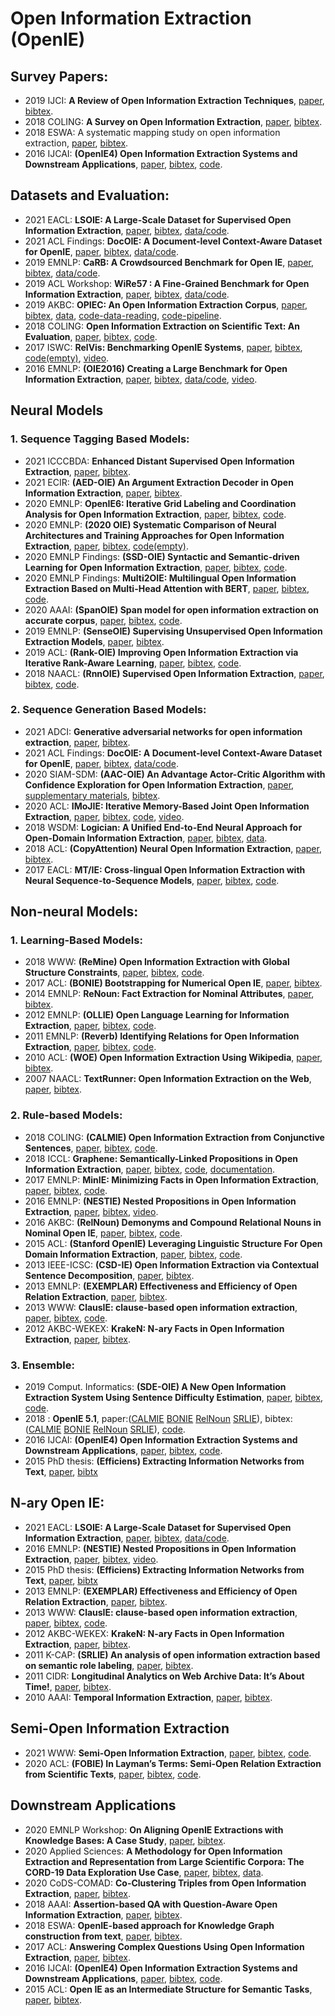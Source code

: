 # Open Information Extraction (OpenIE)

<!--
- 20xx ??: **??**, [paper](??), [bibtex](/Bibtex/openie/？？.bib), [code](？？).
-->


## Survey Papers:
- 2019 IJCI: **A Review of Open Information Extraction Techniques**,
  [paper](https://ijci.journals.ekb.eg/article_35099.html),
  [bibtex](/Bibtex/openie/2019_oie_review.bib).
- 2018 COLING: **A Survey on Open Information Extraction**,
  [paper](https://www.aclweb.org/anthology/C18-1326),
  [bibtex](/Bibtex/openie/open_survey_tradtional.bib).
- 2018 ESWA: A systematic mapping study on open information
  extraction,
  [paper](https://doi.org.remotexs.ntu.edu.sg/10.1016/j.eswa.2018.06.046),
  [bibtex](/Bibtex/openie/map_study_oie.bib).
- 2016 IJCAI: **(OpenIE4) Open Information Extraction Systems and
  Downstream Applications**,
  [paper](https://www.ijcai.org/Proceedings/16/Papers/604.pdf),
  [bibtex](/Bibtex/openie/openie_survey_downstream.bib),
  [code](https://github.com/knowitall/openie).


## Datasets and Evaluation:

- 2021 EACL: **LSOIE: A Large-Scale Dataset for Supervised Open
  Information Extraction**,
  [paper](https://aclanthology.org/2021.eacl-main.222/),
  [bibtex](/Bibtex/openie/lsoie.bib),
  [data/code](https://github.com/Jacobsolawetz/large-scale-oie).
- 2021 ACL Findings: **DocOIE: A Document-level Context-Aware Dataset
  for OpenIE**, [paper](https://aclanthology.org/2021.findings-acl.210),
  [bibtex](/Bibtex/openie/DocOIE.bib),
  [data/code](https://github.com/daviddongkc/DocOIE).
- 2019 EMNLP: **CaRB: A Crowdsourced Benchmark for Open IE**,
  [paper](https://www.aclweb.org/anthology/D19-1651),
  [bibtex](/Bibtex/openie/carb.bib),
  [data/code](https://github.com/dair-iitd/CaRB).
- 2019 ACL Workshop: **WiRe57 : A Fine-Grained Benchmark for Open
  Information Extraction**,
  [paper](https://www.aclweb.org/anthology/W19-4002),
  [bibtex](/Bibtex/openie/wire57.bib),
  [data/code](https://github.com/rali-udem/WiRe57).
- 2019 AKBC: **OPIEC: An Open Information Extraction Corpus**,
  [paper](https://doi.org/10.24432/C53W2J),
  [bibtex](/Bibtex/openie/OPIEC.bib),
  [data](https://www.uni-mannheim.de/dws/research/resources/opiec/),
  [code-data-reading](https://github.com/uma-pi1/OPIEC),
  [code-pipeline](https://github.com/uma-pi1/OPIEC-pipeline).
- 2018 COLING: **Open Information Extraction on Scientific Text: An
  Evaluation**, [paper](https://aclanthology.org/C18-1289/),
  [bibtex](/Bibtex/openie/scientific_oie_eval.bib),
  [code](https://data.mendeley.com/datasets/6m5dyx4b58/2).
- 2017 ISWC: **RelVis: Benchmarking OpenIE Systems**,
  [paper](http://ceur-ws.org/Vol-1963/paper527.pdf),
  [bibtex](/Bibtex/openie/RelVis.bib),
  [code(empty)](https://github.com/SchmaR/RelVis),
  [video](https://www.youtube.com/watch?v=Hs87hIe-HEs).
- 2016 EMNLP: **(OIE2016) Creating a Large Benchmark for Open
  Information Extraction**,
  [paper](https://www.aclweb.org/anthology/D16-1252),
  [bibtex](/Bibtex/openie/OIE2016.bib),
  [data/code](https://github.com/gabrielStanovsky/oie-benchmark),
  [video](https://vimeo.com/239251034).



## Neural Models

### 1. Sequence Tagging Based Models:
- 2021 ICCCBDA: **Enhanced Distant Supervised Open Information
  Extraction**, [paper](https://ieeexplore.ieee.org/document/9442541),
  [bibtex](/Bibtex/openie/enhance_distant_oie.bib).
- 2021 ECIR: **(AED-OIE) An Argument Extraction Decoder in Open
  Information Extraction**,
  [paper](https://link.springer.com/chapter/10.1007%2F978-3-030-72113-8_21),
  [bibtex](/Bibtex/openie/aed_oie.bib).
- 2020 EMNLP: **OpenIE6: Iterative Grid Labeling and Coordination
  Analysis for Open Information Extraction**,
  [paper](https://www.aclweb.org/anthology/2020.emnlp-main.306),
  [bibtex](/Bibtex/openie/OpenIE6.bib),
  [code](https://github.com/dair-iitd/openie6).
- 2020 EMNLP: **(2020 OIE) Systematic Comparison of Neural Architectures
  and Training Approaches for Open Information Extraction**,
  [paper](https://aclanthology.org/2020.emnlp-main.690),
  [bibtex](/Bibtex/openie/openie_comparison.bib),
  [code(empty)](https://github.com/phohenecker/emnlp2020-oie).
- 2020 EMNLP Findings: **(SSD-OIE) Syntactic and Semantic-driven
  Learning for Open Information Extraction**,
  [paper](https://aclanthology.org/2020.findings-emnlp.69),
  [bibtex](/Bibtex/openie/rl_oie.bib),
  [code](https://github.com/TangJiaLong/SSD-OpenIE).
- 2020 EMNLP Findings: **Multi2OIE: Multilingual Open Information
  Extraction Based on Multi-Head Attention with BERT**,
  [paper](https://aclanthology.org/2020.findings-emnlp.99),
  [bibtex](/Bibtex/openie/multi-oie.bib),
  [code](https://github.com/youngbin-ro/Multi2OIE).
- 2020 AAAI: **(SpanOIE) Span model for open information extraction on
  accurate corpus**,
  [paper](https://aaai.org/ojs/index.php/AAAI/article/view/6497),
  [bibtex](/Bibtex/openie/OpenIE6.bib),
  [code](https://github.com/zhanjunlang/Span_OIE).
- 2019 EMNLP: **(SenseOIE) Supervising Unsupervised Open Information
  Extraction Models**,
  [paper](https://www.aclweb.org/anthology/D19-1067),
  [bibtex](/Bibtex/openie/senseoie.bib).
- 2019 ACL: **(Rank-OIE) Improving Open Information Extraction via
  Iterative Rank-Aware Learning**,
  [paper](https://aclanthology.org/P19-1523),
  [bibtex](/Bibtex/openie/rank_oie.bib),
  [code](https://github.com/jzbjyb/oie_rank).
- 2018 NAACL: **(RnnOIE) Supervised Open Information Extraction**,
  [paper](https://www.aclweb.org/anthology/N18-1081),
  [bibtex](/Bibtex/openie/rnnoie.bib),
  [code](https://github.com/gabrielStanovsky/supervised-oie).


### 2. Sequence Generation Based Models:
- 2021 ADCI: **Generative adversarial networks for open information
  extraction**, [paper](https://doi.org/10.1007/s43674-021-00006-8),
  [bibtex](/Bibtex/openie/GAN_oie.bib).
- 2021 ACL Findings: **DocOIE: A Document-level Context-Aware Dataset
  for OpenIE**, [paper](https://aclanthology.org/2021.findings-acl.210),
  [bibtex](/Bibtex/openie/DocOIE.bib),
  [data/code](https://github.com/daviddongkc/DocOIE).
- 2020 SIAM-SDM: **(AAC-OIE) An Advantage Actor-Critic Algorithm with
  Confidence Exploration for Open Information Extraction**,
  [paper](https://epubs.siam.org/doi/10.1137/1.9781611976236.25),
  [supplementary materials](https://github.com/Guiliang/MyHomePage/blob/master/external-materials/SDM20/SDM2020-Supplementary-Materials.pdf),
  [bibtex](/Bibtex/openie/AAC_oie.bib).
- 2020 ACL: **IMoJIE: Iterative Memory-Based Joint Open Information
  Extraction**,
  [paper](https://www.aclweb.org/anthology/2020.acl-main.521),
  [bibtex](/Bibtex/openie/imojie.bib),
  [code](https://github.com/dair-iitd/imojie),
  [video](https://slideslive.com/38929035/imojie-iterative-memorybased-joint-open-information-extraction).
- 2018 WSDM: **Logician: A Unified End-to-End Neural Approach for
  Open-Domain Information Extraction**,
  [paper](https://doi.org/10.1145/3159652.3159712),
  [bibtex](/Bibtex/openie/logician.bib),
  [data](https://ai.baidu.com/broad/introduction?dataset=saoke).
- 2018 ACL: **(CopyAttention) Neural Open Information Extraction**,
  [paper](https://www.aclweb.org/anthology/P18-2065),
  [bibtex](/Bibtex/openie/copyattention.bib).
- 2017 EACL: **MT/IE: Cross-lingual Open Information Extraction with
  Neural Sequence-to-Sequence Models**,
  [paper](https://aclanthology.org/E17-2011),
  [bibtex](/Bibtex/openie/mt_oie.bib),
  [code](https://github.com/sheng-z/cross-lingual-open-ie).

<!--## OpenIE and SRL-->
<!--- 2019 CMU CS Project: **Semi-supervised Open Domain Information-->
<!--  Extraction with Conditional VAE**,-->
<!--  [paper](https://www.cs.cmu.edu/~epxing/Class/10708-19/assets/project/final-reports/project22.pdf),-->
<!--  [bibtex](/Bibtex/openie/vae_openie.bib).-->



## Non-neural Models:
### 1. Learning-Based Models:
- 2018 WWW: **(ReMine) Open Information Extraction with Global Structure
  Constraints**,
  [paper](https://dl.acm.org/doi/10.1145/3184558.3186927),
  [bibtex](/Bibtex/openie/ReMine.bib),
  [code](https://github.com/GentleZhu/ReMine).
- 2017 ACL: **(BONIE) Bootstrapping for Numerical Open IE**,
  [paper](https://aclanthology.org/P17-2050/),
  [bibtex](/Bibtex/openie/BONIE.bib).
- 2014 EMNLP: **ReNoun: Fact Extraction for Nominal Attributes**,
  [paper](https://aclanthology.org/D14-1038/),
  [bibtex](/Bibtex/openie/renoun.bib).
- 2012 EMNLP: **(OLLIE) Open Language Learning for Information
  Extraction**, [paper](https://www.aclweb.org/anthology/D12-1048),
  [bibtex](/Bibtex/openie/ollie.bib),
  [code](https://github.com/knowitall/ollie).
- 2011 EMNLP: **(Reverb) Identifying Relations for Open Information
  Extraction**, [paper](https://www.aclweb.org/anthology/D11-1142),
  [bibtex](/Bibtex/openie/reverb.bib),
  [code](https://github.com/knowitall/reverb).
- 2010 ACL: **(WOE) Open Information Extraction Using Wikipedia**,
  [paper](https://www.aclweb.org/anthology/P10-1013),
  [bibtex](/Bibtex/openie/WOE.bib).
- 2007 NAACL: **TextRunner: Open Information Extraction on the Web**,
  [paper](https://www.aclweb.org/anthology/N07-4013),
  [bibtex](/Bibtex/openie/textrunner.bib).



### 2. Rule-based Models:
- 2018 COLING: **(CALMIE) Open Information Extraction from Conjunctive
  Sentences**, [paper](https://aclanthology.org/C18-1194/),
  [bibtex](/Bibtex/openie/calm_oie.bib),
  [code](https://github.com/dair-iitd/OpenIE-standalone).
- 2018 ICCL: **Graphene: Semantically-Linked Propositions in Open
  Information Extraction**,
  [paper](https://www.aclweb.org/anthology/C18-1195),
  [bibtex](/Bibtex/openie/Graphene.bib),
  [code](https://github.com/Lambda-3/Graphene),
  [documentation](http://lambda3.org/Graphene/).
- 2017 EMNLP: **MinIE: Minimizing Facts in Open Information
  Extraction**, [paper](https://www.aclweb.org/anthology/D17-1278),
  [bibtex](/Bibtex/openie/MinIE.bib),
  [code](https://github.com/uma-pi1/minie).
- 2016 EMNLP: **(NESTIE) Nested Propositions in Open Information
  Extraction**, [paper](https://www.aclweb.org/anthology/D16-1006),
  [bibtex](/Bibtex/openie/nestie.bib),
  [video](https://vimeo.com/239245885).
- 2016 AKBC: **(RelNoun) Demonyms
  and Compound Relational Nouns in Nominal Open IE**,
  [paper](https://aclanthology.org/W16-1307/),
  [bibtex](/Bibtex/openie/relnoun.bib),
  [code](https://github.com/knowitall/openie).
- 2015 ACL: **(Stanford OpenIE) Leveraging Linguistic Structure For Open
  Domain Information Extraction**,
  [paper](https://www.aclweb.org/anthology/P15-1034),
  [bibtex](/Bibtex/openie/stanford_oie.bib),
  [code](https://github.com/philipperemy/stanford-openie-python).
- 2013 IEEE-ICSC: **(CSD-IE) Open Information Extraction via Contextual
  Sentence Decomposition**,
  [paper](https://doi.org/10.1109/ICSC.2013.36),
  [bibtex](/Bibtex/openie/csd-ie.bib).
- 2013 EMNLP: **(EXEMPLAR) Effectiveness and Efficiency of Open Relation
  Extraction**, [paper](https://aclanthology.org/D13-1043/),
  [bibtex](/Bibtex/openie/EXEMPLAR.bib).
- 2013 WWW: **ClausIE: clause-based open information extraction**,
  [paper](https://doi.org/10.1145/2488388.2488420),
  [bibtex](/Bibtex/openie/clausie.bib),
  [code](https://github.com/AnthonyMRios/pyclausie).
- 2012 AKBC-WEKEX: **KrakeN: N-ary Facts in Open Information
  Extraction**, [paper](https://www.aclweb.org/anthology/W12-3010),
  [bibtex](/Bibtex/openie/KrakeN.bib).


### 3. Ensemble:
- 2019 Comput. Informatics: **(SDE-OIE) A New Open Information
  Extraction System Using Sentence Difficulty Estimation**,
  [paper](http://www.cai2.sk/ojs/index.php/cai/article/view/2019_4_986),
  [bibtex](/Bibtex/openie/SDE-OIE.bib), [code](https://github.com/VahidehRt/SDE-OIE).
- 2018 : **OpenIE 5.1**,
  paper:([CALMIE](https://aclanthology.org/C18-1194/)
  [BONIE](https://aclanthology.org/P17-2050/)
  [RelNoun](https://aclanthology.org/W16-1307/)
  [SRLIE](https://dl.acm.org/doi/10.1145/1999676.1999697)),
  bibtex:([CALMIE](/Bibtex/openie/calm_oie.bib)
  [BONIE](/Bibtex/openie/BONIE.bib)
  [RelNoun](/Bibtex/openie/relnoun.bib)
  [SRLIE](/Bibtex/openie/srl_openie.bib)),
  [code](https://github.com/dair-iitd/OpenIE-standalone).
- 2016 IJCAI: **(OpenIE4) Open Information Extraction Systems and
  Downstream Applications**,
  [paper](https://www.ijcai.org/Proceedings/16/Papers/604.pdf),
  [bibtex](/Bibtex/openie/openie_survey_downstream.bib),
  [code](https://github.com/knowitall/openie).
- 2015 PhD thesis: **(Efficiens) Extracting Information Networks from
  Text**,
  [paper](https://era.library.ualberta.ca/items/f4fae788-a430-4f35-a0f1-de2ec9fe6685),
  [bibtx](/Bibtex/openie/Efficiens.bib)

## N-ary Open IE:
- 2021 EACL: **LSOIE: A Large-Scale Dataset for Supervised Open
  Information Extraction**,
  [paper](https://aclanthology.org/2021.eacl-main.222/),
  [bibtex](/Bibtex/openie/lsoie.bib),
  [data/code](https://github.com/Jacobsolawetz/large-scale-oie).
- 2016 EMNLP: **(NESTIE) Nested Propositions in Open Information
  Extraction**, [paper](https://www.aclweb.org/anthology/D16-1006),
  [bibtex](/Bibtex/openie/nestie.bib),
  [video](https://vimeo.com/239245885).
- 2015 PhD thesis: **(Efficiens) Extracting Information Networks from
  Text**,
  [paper](https://era.library.ualberta.ca/items/f4fae788-a430-4f35-a0f1-de2ec9fe6685),
  [bibtx](/Bibtex/openie/Efficiens.bib)
- 2013 EMNLP: **(EXEMPLAR) Effectiveness and Efficiency of Open Relation
  Extraction**, [paper](https://aclanthology.org/D13-1043/),
  [bibtex](/Bibtex/openie/EXEMPLAR.bib).
- 2013 WWW: **ClausIE: clause-based open information extraction**,
  [paper](https://doi.org/10.1145/2488388.2488420),
  [bibtex](/Bibtex/openie/clausie.bib),
  [code](https://github.com/AnthonyMRios/pyclausie).
- 2012 AKBC-WEKEX: **KrakeN: N-ary Facts in Open Information
  Extraction**, [paper](https://www.aclweb.org/anthology/W12-3010),
  [bibtex](/Bibtex/openie/KrakeN.bib).
- 2011 K-CAP: **(SRLIE) An analysis of open information extraction based on
  semantic role labeling**,
  [paper](https://dl.acm.org/doi/10.1145/1999676.1999697),
  [bibtex](/Bibtex/openie/srl_openie.bib).
- 2011 CIDR: **Longitudinal Analytics on Web Archive Data: It’s About
  Time!**, [paper](https://cedric.cnam.fr/fichiers/art_2090.pdf),
  [bibtex](/Bibtex/openie/lawa.bib).
- 2010 AAAI: **Temporal Information Extraction**,
  [paper](https://www.aaai.org/ocs/index.php/AAAI/AAAI10/paper/viewPaper/1805),
  [bibtex](/Bibtex/openie/temperal_ie.bib).


## Semi-Open Information Extraction

- 2021 WWW: **Semi-Open Information Extraction**,
  [paper](https://dl.acm.org/doi/10.1145/3442381.3450029),
  [bibtex](/Bibtex/openie/soie.bib),
  [code](https://github.com/yubowen-ph/SOIE).
- 2020 ACL: **(FOBIE) In Layman’s Terms: Semi-Open Relation Extraction
  from Scientific Texts**,
  [paper](https://aclanthology.org/2020.acl-main.137/),
  [bibtex](/Bibtex/openie/FOBIE.bib),
  [code](https://github.com/rubenkruiper/FOBIE).


## Downstream Applications

- 2020 EMNLP Workshop: **On Aligning OpenIE Extractions with Knowledge
  Bases: A Case Study**,
  [paper](https://www.aclweb.org/anthology/2020.eval4nlp-1.14),
  [bibtex](/Bibtex/openie/KB_openie.bib).
- 2020 Applied Sciences: **A Methodology for Open Information Extraction
  and Representation from Large Scientific Corpora: The CORD-19 Data
  Exploration Use Case**,
  [paper](https://www.mdpi.com/2076-3417/10/16/5630),
  [bibtex](/Bibtex/openie/large_sci_corpora_oie.bib),
  [data](https://github.com/lighteternal/CORD-19-OIE-triple-extraction).
- 2020 CoDS-COMAD: **Co-Clustering Triples from Open Information
  Extraction**, [paper](https://dl.acm.org/doi/10.1145/3371158.3371183),
  [bibtex](/Bibtex/openie/cluster_oie.bib).
- 2018 AAAI: **Assertion-based QA with Question-Aware Open Information
  Extraction**,
  [paper](https://aaai.org/ocs/index.php/AAAI/AAAI18/paper/view/16705),
  [bibtex](/Bibtex/openie/asertion_QA_oie.bib).
- 2018 ESWA: **OpenIE-based approach for Knowledge Graph construction
  from text**, [paper](https://doi.org/10.1016/j.eswa.2018.07.017),
  [bibtex](/Bibtex/openie/kg_construction_openie.bib).
- 2017 ACL: **Answering Complex Questions Using Open Information
  Extraction**, [paper](https://www.aclweb.org/anthology/P17-2049),
  [bibtex](/Bibtex/openie/QA_openie.bib).
- 2016 IJCAI: **(OpenIE4) Open Information Extraction Systems and
  Downstream Applications**,
  [paper](https://www.ijcai.org/Proceedings/16/Papers/604.pdf),
  [bibtex](/Bibtex/openie/openie_survey_downstream.bib),
  [code](https://github.com/knowitall/openie).
- 2015 ACL: **Open IE as an Intermediate Structure for Semantic Tasks**,
  [paper](https://www.aclweb.org/anthology/P15-2050),
  [bibtex](/Bibtex/openie/semantic_openie.bib).




